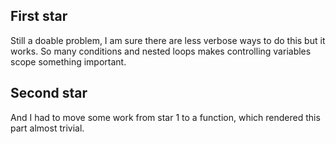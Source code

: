 ## First star

Still a doable problem, I am sure there are less verbose ways to do this but it works.
So many conditions and nested loops makes controlling variables scope something important.

## Second star

And I had to move some work from star 1 to a function, which rendered this part almost trivial.
